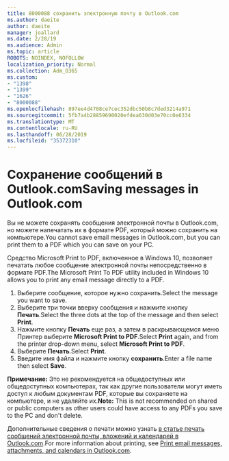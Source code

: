 ```yaml
---
title: 8000088 сохранить электронную почту в Outlook.com
ms.author: daeite
author: daeite
manager: joallard
ms.date: 2/28/19
ms.audience: Admin
ms.topic: article
ROBOTS: NOINDEX, NOFOLLOW
localization_priority: Normal
ms.collection: Adm_O365
ms.custom:
- "1398"
- "1399"
- "1626"
- "8000088"
ms.openlocfilehash: 897ee4d4708ce7cec352dbc50b8c7ded3214a971
ms.sourcegitcommit: 5fb7a4b28859690020efdea630d03e70cc0e6334
ms.translationtype: MT
ms.contentlocale: ru-RU
ms.lasthandoff: 06/28/2019
ms.locfileid: "35372310"
---
```

# <a name="saving-messages-in-outlookcom"></a><span data-ttu-id="81072-102">Сохранение сообщений в Outlook.com</span><span class="sxs-lookup"><span data-stu-id="81072-102">Saving messages in Outlook.com</span></span>

<span data-ttu-id="81072-103">Вы не можете сохранять сообщения электронной почты в Outlook.com, но можете напечатать их в формате PDF, который можно сохранить на компьютере.</span><span class="sxs-lookup"><span data-stu-id="81072-103">You cannot save email messages in Outlook.com, but you can print them to a PDF which you can save on your PC.</span></span>

<span data-ttu-id="81072-104">Средство Microsoft Print to PDF, включенное в Windows 10, позволяет печатать любое сообщение электронной почты непосредственно в формате PDF.</span><span class="sxs-lookup"><span data-stu-id="81072-104">The Microsoft Print To PDF utility included in Windows 10 allows you to print any email message directly to a PDF.</span></span>

1. <span data-ttu-id="81072-105">Выберите сообщение, которое нужно сохранить.</span><span class="sxs-lookup"><span data-stu-id="81072-105">Select the message you want to save.</span></span>
2. <span data-ttu-id="81072-106">Выберите три точки вверху сообщения и нажмите кнопку **Печать**.</span><span class="sxs-lookup"><span data-stu-id="81072-106">Select the three dots at the top of the message and then select **Print**.</span></span>
3. <span data-ttu-id="81072-107">Нажмите кнопку **Печать** еще раз, а затем в раскрывающемся меню Принтер выберите **Microsoft Print to PDF**.</span><span class="sxs-lookup"><span data-stu-id="81072-107">Select **Print** again, and from the printer drop-down menu, select **Microsoft Print to PDF**.</span></span>
4. <span data-ttu-id="81072-108">Выберите **Печать**.</span><span class="sxs-lookup"><span data-stu-id="81072-108">Select **Print**.</span></span>
5. <span data-ttu-id="81072-109">Введите имя файла и нажмите кнопку **сохранить**.</span><span class="sxs-lookup"><span data-stu-id="81072-109">Enter a file name then select **Save**.</span></span>

<span data-ttu-id="81072-110">**Примечание:** Это не рекомендуется на общедоступных или общедоступных компьютерах, так как другие пользователи могут иметь доступ к любым документам PDF, которые вы сохраняете на компьютере, и не удаляйте их.</span><span class="sxs-lookup"><span data-stu-id="81072-110">**Note:** This is not recommended on shared or public computers as other users could have access to any PDFs you save to the PC and don't delete.</span></span>

<span data-ttu-id="81072-111">Дополнительные сведения о печати можно узнать [в статье печать сообщений электронной почты, вложений и календарей в Outlook.com](https://support.office.com/article/c835b8e5-b310-4cab-ac15-b6eb95149855).</span><span class="sxs-lookup"><span data-stu-id="81072-111">For more information about printing, see [Print email messages, attachments, and calendars in Outlook.com](https://support.office.com/article/c835b8e5-b310-4cab-ac15-b6eb95149855).</span></span>